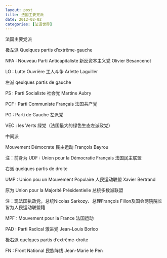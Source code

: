 ```yaml
---
layout: post
title: 法国主要党派
date: 2012-02-02
categories: [法语世界]  
---
```


法国主要党派

极左派 Quelques partis d’extrême-gauche

NPA : Nouveau Parti Anticapitaliste 新反资本主义党 Olivier Besancenot

LO : Lutte Ouvrière 工人斗争 Arlette Laguiller

左派 qeulques partis de gauche

PS : Parti Socialiste 社会党 Martine Aubry

PCF : Parti Communiste Français 法国共产党

PG : Parti de Gauche 左派党

VEC : les Verts 绿党（法国最大的绿色生态左派政党）

中间派

Mouvement Démocrate 民主运动 François Bayrou

注：前身为 UDF : Union pour la Démocratie Français 法国民主联盟

右派 quelques partis de droite

UMP : Union pou un Mouvement Populaire 人民运动联盟 Xavier Bertrand

原为 Union pour la Majorité Présidentielle 总统多数派联盟

注：现法国执政党，总统Nicolas Sarkozy、总理François Fillon及国会两院院长皆为人民运动联盟籍

MPF : Mouvement pour la France 法国运动

PAD : Parti Radical 激进党 Jean-Louis Borloo

极右派 quelques partis d’extrême-droite

FN : Front National 民族阵线 Jean-Marie le Pen
